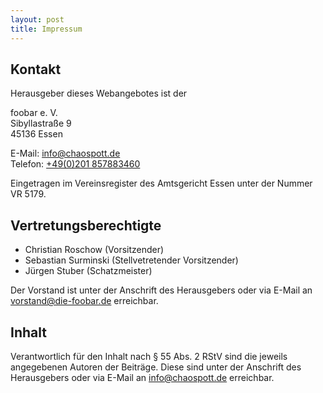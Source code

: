 ```yaml
---
layout: post
title: Impressum
---
```


## Kontakt

Herausgeber dieses Webangebotes ist der

foobar e. V.  
Sibyllastraße 9  
45136 Essen  

E-Mail:   <info@chaospott.de>  
Telefon:  [+49(0)201 857883460](tel:+49201857883460)  

Eingetragen im Vereinsregister des Amtsgericht Essen unter der Nummer VR 5179.

## Vertretungsberechtigte

- Christian Roschow (Vorsitzender)
- Sebastian Surminski (Stellvetretender Vorsitzender)
- Jürgen Stuber (Schatzmeister)

Der Vorstand ist unter der Anschrift des Herausgebers oder via E-Mail an <vorstand@die-foobar.de> erreichbar.

## Inhalt

Verantwortlich für den Inhalt nach § 55 Abs. 2 RStV sind die jeweils angegebenen Autoren der Beiträge. Diese sind unter der Anschrift des Herausgebers oder via E-Mail an <info@chaospott.de> erreichbar.
